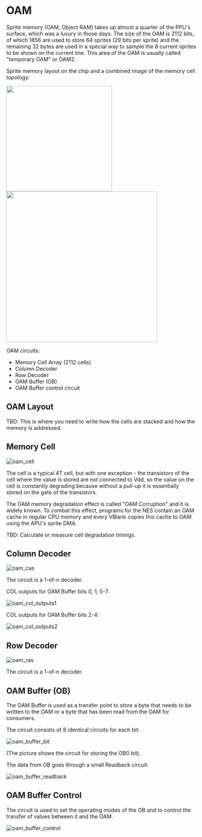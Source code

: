 # OAM

Sprite memory (OAM, Object RAM) takes up almost a quarter of the PPU's surface, which was a luxury in those days. The size of the OAM is 2112 bits, of which 1856 are used to store 64 sprites (29 bits per sprite) and the remaining 32 bytes are used in a special way to sample the 8 current sprites to be shown on the current line. This area of the OAM is usually called "temporary OAM" or OAM2.

Sprite memory layout on the chip and a combined image of the memory cell topology:

<img src="/BreakingNESWiki/imgstore/ppu_oam_preview.jpg" width="280px"> <img src="/BreakingNESWiki/imgstore/ppu_oam_closeup.jpg" width="400px">

OAM circuits:
- Memory Cell Array (2112 cells)
- Column Decoder
- Row Decoder
- OAM Buffer (OB)
- OAM Buffer control circuit

## OAM Layout

TBD: This is where you need to write how the cells are stacked and how the memory is addressed.

## Memory Cell

![oam_cell](/BreakingNESWiki/imgstore/oam_cell.jpg)

The cell is a typical 4T cell, but with one exception - the transistors of the cell where the value is stored are not connected to Vdd, so the value on the cell is constantly degrading because without a pull-up it is essentially stored on the gate of the transistors.

The OAM memory degradation effect is called "OAM Corruption" and it is widely known. To combat this effect, programs for the NES contain an OAM cache in regular CPU memory and every VBlank copies this cache to OAM using the APU's sprite DMA.

TBD: Calculate or measure cell degradation timings.

## Column Decoder

![oam_cas](/BreakingNESWiki/imgstore/oam_cas.jpg)

The circuit is a 1-of-n decoder.

COL outputs for OAM Buffer bits 0, 1, 5-7:

![oam_col_outputs1](/BreakingNESWiki/imgstore/oam_col_outputs1.jpg)

COL outputs for OAM Buffer bits 2-4:

![oam_col_outputs2](/BreakingNESWiki/imgstore/oam_col_outputs2.jpg)

## Row Decoder

![oam_ras](/BreakingNESWiki/imgstore/oam_ras.jpg)

The circuit is a 1-of-n decoder.

## OAM Buffer (OB)

The OAM Buffer is used as a transfer point to store a byte that needs to be written to the OAM or a byte that has been read from the OAM for consumers.

The circuit consists of 8 identical circuits for each bit:

![oam_buffer_bit](/BreakingNESWiki/imgstore/oam_buffer_bit.jpg)

(The picture shows the circuit for storing the OB0 bit).

The data from OB goes through a small Readback circuit:

![oam_buffer_readback](/BreakingNESWiki/imgstore/oam_buffer_readback.jpg)

## OAM Buffer Control

The circuit is used to set the operating modes of the OB and to control the transfer of values between it and the OAM.

![oam_buffer_control](/BreakingNESWiki/imgstore/oam_buffer_control.jpg)
